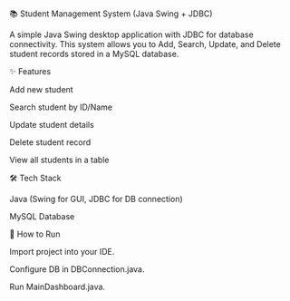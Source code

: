 📚 Student Management System (Java Swing + JDBC)

A simple Java Swing desktop application with JDBC for database connectivity.
This system allows you to Add, Search, Update, and Delete student records stored in a MySQL database.

✨ Features

Add new student

Search student by ID/Name

Update student details

Delete student record

View all students in a table

🛠️ Tech Stack

Java (Swing for GUI, JDBC for DB connection)

MySQL Database

🚀 How to Run

Import project into your IDE.

Configure DB in DBConnection.java.

Run MainDashboard.java.
